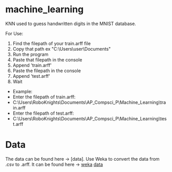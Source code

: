 # machine_learning
KNN used to guess handwritten digits in the MNIST database.

For Use:
1. Find the filepath of your train.arff file
2. Copy that path ex "C:\Users\user\Documents\"
3. Run the program
4. Paste that filepath in the console
5. Append 'train.arff'
6. Paste the filepath in the console
7. Append 'test.arff'
8. Wait

* Example: 
* Enter the filepath of train.arff: 
* C:\Users\RoboKnights\Documents\AP_Compsci_P\Machine_Learning\train.arff
* Enter the filepath of test.arff: 
* C:\Users\RoboKnights\Documents\AP_Compsci_P\Machine_Learning\test.arff

# Data
The data can be found here -> [data].
Use Weka to convert the data from .csv to .arff. It can be found here -> 
[weka](https://sourceforge.net/projects/weka/)
[data](https://www.kaggle.com/c/digit-recognizer/data)
